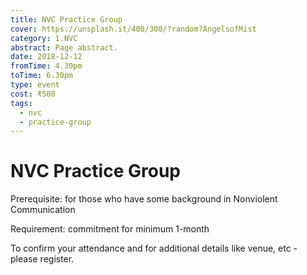 ```yaml
---
title: NVC Practice Group
cover: https://unsplash.it/400/300/?random?AngelsofMist
category: 1.NVC
abstract: Page abstract.
date: 2018-12-12
fromTime: 4.30pm
toTime: 6.30pm
type: event
cost: ₹500
tags:
  - nvc
  - practice-group
---
```


# NVC Practice Group

Prerequisite: for those who have some background in Nonviolent Communication

Requirement: commitment for minimum 1-month

To confirm your attendance and for additional details like venue, etc - please register.

